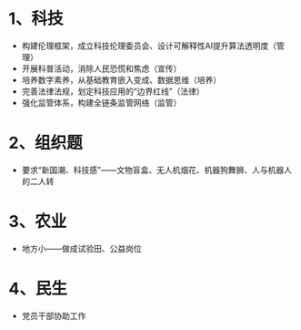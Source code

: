 # 1、科技

- 构建伦理框架，成立科技伦理委员会、设计可解释性AI提升算法透明度（管理）
- 开展科普活动，消除人民恐慌和焦虑（宣传）
- 培养数字素养，从基础教育嵌入变成、数据思维（培养）
- 完善法律法规，划定科技应用的“边界红线”（法律）
- 强化监管体系，构建全链条监管网络（监管）



# 2、组织题

- 要求“新国潮、科技感”——文物盲盒、无人机烟花、机器狗舞狮、人与机器人的二人转

# 3、农业

- 地方小——做成试验田、公益岗位

# 4、民生

- 党员干部协助工作
